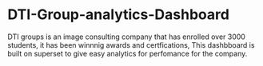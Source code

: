 # DTI-Group-analytics-Dashboard
DTI groups is an image consulting company that has enrolled over 3000 students, it has been winnnig awards and certfications, This dashbboard is built on superset to give easy analytics for perfomance for the company.
